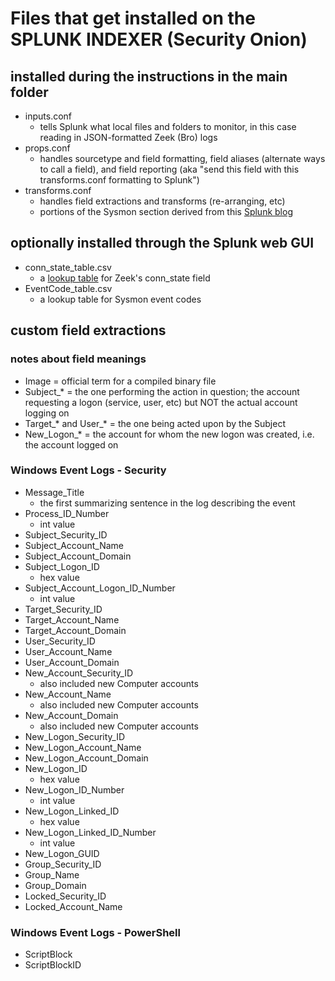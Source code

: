 # Files that get installed on the SPLUNK INDEXER (Security Onion)

## installed during the instructions in the main folder
- inputs.conf
	- tells Splunk what local files and folders to monitor, in this case reading in JSON-formatted Zeek (Bro) logs
- props.conf
	- handles sourcetype and field formatting, field aliases (alternate ways to call a field), and field reporting (aka "send this field with this transforms.conf formatting to Splunk")
- transforms.conf
	- handles field extractions and transforms (re-arranging, etc)
	- portions of the Sysmon section derived from this [Splunk blog](https://www.splunk.com/blog/2014/11/24/monitoring-network-traffic-with-sysmon-and-splunk.html)

## optionally installed through the Splunk web GUI
- conn_state_table.csv
	- a [lookup table](https://docs.splunk.com/Documentation/Splunk/7.3.1/Knowledge/DefineanautomaticlookupinSplunkWeb) for Zeek's conn_state field
- EventCode_table.csv
	- a lookup table for Sysmon event codes

## custom field extractions

### notes about field meanings
- Image = official term for a compiled binary file
- Subject_* = the one performing the action in question; the account requesting a logon (service, user, etc) but NOT the actual account logging on
- Target_* and User_* = the one being acted upon by the Subject
- New_Logon_* = the account for whom the new logon was created, i.e. the account logged on

### Windows Event Logs - Security
- Message_Title
	- the first summarizing sentence in the log describing the event
- Process_ID_Number
	- int value
- Subject_Security_ID
- Subject_Account_Name
- Subject_Account_Domain
- Subject_Logon_ID
	- hex value
- Subject_Account_Logon_ID_Number
	- int value
- Target_Security_ID
- Target_Account_Name
- Target_Account_Domain
- User_Security_ID
- User_Account_Name
- User_Account_Domain
- New_Account_Security_ID
	- also included new Computer accounts
- New_Account_Name
	- also included new Computer accounts
- New_Account_Domain
	- also included new Computer accounts
- New_Logon_Security_ID
- New_Logon_Account_Name
- New_Logon_Account_Domain
- New_Logon_ID
	- hex value
- New_Logon_ID_Number
	- int value
- New_Logon_Linked_ID
	- hex value
- New_Logon_Linked_ID_Number
	- int value
- New_Logon_GUID
- Group_Security_ID
- Group_Name
- Group_Domain
- Locked_Security_ID
- Locked_Account_Name

### Windows Event Logs - PowerShell
- ScriptBlock
- ScriptBlockID
